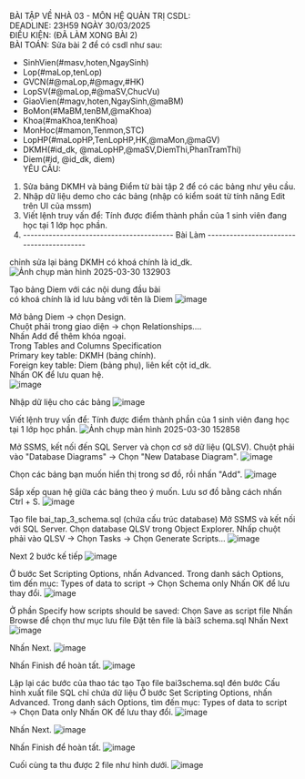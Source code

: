 BÀI TẬP VỀ NHÀ 03 - MÔN HỆ QUẢN TRỊ CSDL:  
DEADLINE: 23H59 NGÀY 30/03/2025  
ĐIỀU KIỆN: (ĐÃ LÀM XONG BÀI 2)  
BÀI TOÁN: Sửa bài 2 để có csdl như sau:  
  + SinhVien(#masv,hoten,NgaySinh)  
  + Lop(#maLop,tenLop)  
  + GVCN(#@maLop,#@magv,#HK)  
  + LopSV(#@maLop,#@maSV,ChucVu)  
  + GiaoVien(#magv,hoten,NgaySinh,@maBM)  
  + BoMon(#MaBM,tenBM,@maKhoa)  
  + Khoa(#maKhoa,tenKhoa)  
  + MonHoc(#mamon,Tenmon,STC)  
  + LopHP(#maLopHP,TenLopHP,HK,@maMon,@maGV)  
  + DKMH(#id_dk, @maLopHP,@maSV,DiemThi,PhanTramThi)  
  + Diem(#id, @id_dk, diem)  
YÊU CẦU:  
1. Sửa bảng DKMH và bảng Điểm từ bài tập 2 để có các bảng như yêu cầu.  
2. Nhập dữ liệu demo cho các bảng (nhập có kiểm soát từ tính năng Edit trên UI của mssm)  
3. Viết lệnh truy vấn để: Tính được điểm thành phần của 1 sinh viên đang học tại 1 lớp học phần.
4. 
   ----------------------------------------- Bài Làm -----------------------------------------
   
chỉnh sửa lại bảng DKMH có khoá chính là id_dk.
![Ảnh chụp màn hình 2025-03-30 132903](https://github.com/user-attachments/assets/cc7433fd-d69b-432c-b46d-f3ce4cd29f6d)

Tạo bảng Diem với các nội dung đầu bài  
có khoá chính là id
lưu bảng với tên là Diem 
![image](https://github.com/user-attachments/assets/389ce290-cab3-433f-804d-bb0da6cf26b3)

Mở bảng Diem → chọn Design.  
Chuột phải trong giao diện → chọn Relationships....  
Nhấn Add để thêm khóa ngoại.  
Trong Tables and Columns Specification  
Primary key table: DKMH (bảng chính).  
Foreign key table: Diem (bảng phụ), liên kết cột id_dk.  
Nhấn OK để lưu quan hệ.  
![image](https://github.com/user-attachments/assets/24a25609-5af3-4d62-80c2-8909d7af03af)

Nhập dữ liệu cho các bảng
![image](https://github.com/user-attachments/assets/07c2510f-35e0-4b2b-9354-8280643da70b)

Viết lệnh truy vấn để: Tính được điểm thành phần của 1 sinh viên đang học tại 1 lớp học phần.
![Ảnh chụp màn hình 2025-03-30 152858](https://github.com/user-attachments/assets/ebc752e0-e7ed-4ff8-bd2d-f3ce49e98d3f)

Mở SSMS, kết nối đến SQL Server và chọn cơ sở dữ liệu (QLSV).
Chuột phải vào "Database Diagrams" → Chọn "New Database Diagram".
![image](https://github.com/user-attachments/assets/4c55d3c1-61fc-43db-b80f-3af6f44f217c)

Chọn các bảng bạn muốn hiển thị trong sơ đồ, rồi nhấn "Add".
![image](https://github.com/user-attachments/assets/85323826-7d2f-437d-82aa-b006d2995de3)

Sắp xếp quan hệ giữa các bảng theo ý muốn.
Lưu sơ đồ bằng cách nhấn Ctrl + S.
![image](https://github.com/user-attachments/assets/87fa56f4-f819-4d7a-9f68-965242b8b6f8)

Tạo file bai_tap_3_schema.sql (chứa cấu trúc database)
Mở SSMS và kết nối với SQL Server.
Chọn database QLSV trong Object Explorer.
Nhấp chuột phải vào QLSV → Chọn Tasks → Chọn Generate Scripts...
![image](https://github.com/user-attachments/assets/22522d3b-1aee-4b3b-a011-fa4eb50fb043)

Next 2 bước kế tiếp
![image](https://github.com/user-attachments/assets/70d96db3-e4d6-4eaa-9cb1-f1bf3a001583)

Ở bước Set Scripting Options, nhấn Advanced.
Trong danh sách Options, tìm đến mục:
Types of data to script → Chọn Schema only
Nhấn OK để lưu thay đổi.
![image](https://github.com/user-attachments/assets/60e7968a-f30e-46f9-a740-2ccfc79db839)

Ở phần Specify how scripts should be saved:
Chọn Save as script file
Nhấn Browse để chọn thư mục lưu file
Đặt tên file là bài3 schema.sql
Nhấn Next 
![image](https://github.com/user-attachments/assets/d03a994d-6741-48e6-a210-4ff574e944aa)

Nhấn Next.
![image](https://github.com/user-attachments/assets/2b40e979-c26c-4639-93e2-a27d4aaacecb)

Nhấn Finish để hoàn tất.
![image](https://github.com/user-attachments/assets/a553b5fe-83c3-4cd6-bdf5-47f533e178b9)

Lập lại các bước của thao tác tạo Tạo file bai3schema.sql 
đén bước Cấu hình xuất file SQL chỉ chứa dữ liệu Ở bước Set Scripting Options, nhấn Advanced.
Trong danh sách Options, tìm đến mục:
Types of data to script → Chọn Data only
Nhấn OK để lưu thay đổi.
![image](https://github.com/user-attachments/assets/f63364e4-bd13-4e61-b81b-3b1894e5f327)

Nhấn Next.
![image](https://github.com/user-attachments/assets/dda76e65-2a61-4615-8bd1-2f9b410d6eee)

Nhấn Finish để hoàn tất.
![image](https://github.com/user-attachments/assets/861d0035-4e04-4c51-a58e-965abcbb7e83)

Cuối cùng ta thu được 2 file như hình dưới.
![image](https://github.com/user-attachments/assets/cf537704-64e4-45bd-b168-ff567b3b75db)

















   
